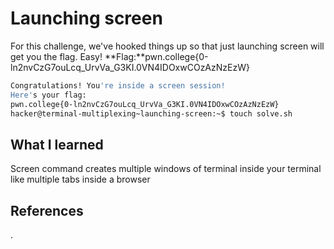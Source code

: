 # Launching screen
For this challenge, we've hooked things up so that just launching screen will get you the flag. Easy!
**Flag:**pwn.college{0-ln2nvCzG7ouLcq_UrvVa_G3KI.0VN4IDOxwCOzAzNzEzW}



```bash
Congratulations! You're inside a screen session!
Here's your flag:
pwn.college{0-ln2nvCzG7ouLcq_UrvVa_G3KI.0VN4IDOxwCOzAzNzEzW}
hacker@terminal-multiplexing~launching-screen:~$ touch solve.sh

```
## What I learned
Screen command creates multiple windows of terminal inside your terminal like multiple tabs inside a browser
## References 
.